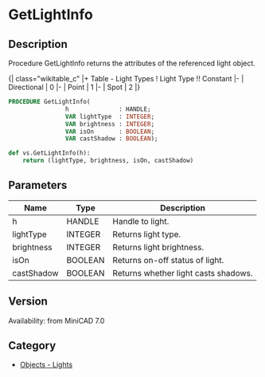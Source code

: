 # GetLightInfo

## Description
Procedure GetLightInfo returns the attributes of the referenced light object.

{| class="wikitable_c"
|+ Table - Light Types
! Light Type !! Constant
|-
| Directional
| 0
|-
| Point
| 1
|-
| Spot
| 2
|}

```pascal
PROCEDURE GetLightInfo(
				h              : HANDLE;
				VAR lightType  : INTEGER;
				VAR brightness : INTEGER;
				VAR isOn       : BOOLEAN;
				VAR castShadow : BOOLEAN);
```

```python
def vs.GetLightInfo(h):
    return (lightType, brightness, isOn, castShadow)
```

## Parameters
|Name|Type|Description|
|---|---|---|
|h|HANDLE|Handle to light.|
|lightType|INTEGER|Returns light type.|
|brightness|INTEGER|Returns light brightness.|
|isOn|BOOLEAN|Returns on-off status of light.|
|castShadow|BOOLEAN|Returns whether light casts shadows.|

## Version
Availability: from MiniCAD 7.0

## Category
* [Objects - Lights](../Categories/Objects%20-%20Lights.md)
